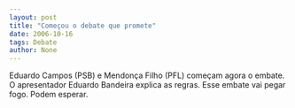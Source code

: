 ```yaml
---
layout: post
title: "Começou o debate que promete"
date: 2006-10-16
tags: Debate
author: None
---
```

Eduardo Campos (PSB) e Mendonça Filho (PFL) começam agora o embate. O apresentador Eduardo Bandeira explica as regras. Esse embate vai pegar fogo. Podem esperar. 